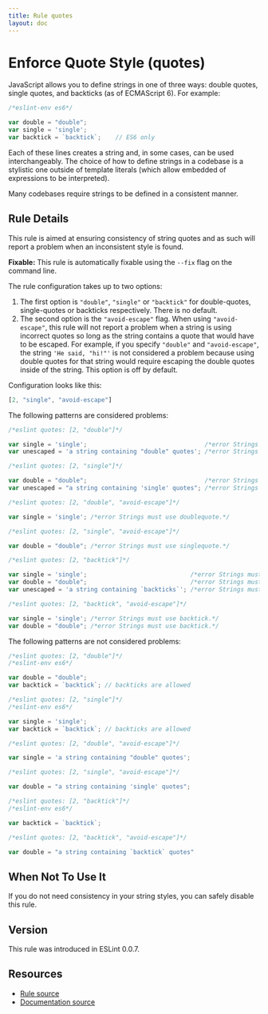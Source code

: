 ```yaml
---
title: Rule quotes
layout: doc
---
```

<!-- Note: No pull requests accepted for this file. See README.md in the root directory for details. -->
# Enforce Quote Style (quotes)

JavaScript allows you to define strings in one of three ways: double quotes, single quotes, and backticks (as of ECMAScript 6). For example:

```js
/*eslint-env es6*/

var double = "double";
var single = 'single';
var backtick = `backtick`;    // ES6 only
```

Each of these lines creates a string and, in some cases, can be used interchangeably. The choice of how to define strings in a codebase is a stylistic one outside of template literals (which allow embedded of expressions to be interpreted).

Many codebases require strings to be defined in a consistent manner.

## Rule Details

This rule is aimed at ensuring consistency of string quotes and as such will report a problem when an inconsistent style is found.

**Fixable:** This rule is automatically fixable using the `--fix` flag on the command line.

The rule configuration takes up to two options:

1. The first option is `"double"`, `"single"` or `"backtick"` for double-quotes, single-quotes or backticks respectively. There is no default.
1. The second option is the `"avoid-escape"` flag. When using `"avoid-escape"`, this rule will not report a problem when a string is using incorrect quotes so long as the string contains a quote that would have to be escaped. For example, if you specify `"double"` and `"avoid-escape"`, the string `'He said, "hi!"'` is not considered a problem because using double quotes for that string would require escaping the double quotes inside of the string. This option is off by default.

Configuration looks like this:

```js
[2, "single", "avoid-escape"]
```

The following patterns are considered problems:

```js
/*eslint quotes: [2, "double"]*/

var single = 'single';                                 /*error Strings must use doublequote.*/
var unescaped = 'a string containing "double" quotes'; /*error Strings must use doublequote.*/
```

```js
/*eslint quotes: [2, "single"]*/

var double = "double";                                 /*error Strings must use singlequote.*/
var unescaped = "a string containing 'single' quotes"; /*error Strings must use singlequote.*/
```

```js
/*eslint quotes: [2, "double", "avoid-escape"]*/

var single = 'single'; /*error Strings must use doublequote.*/
```

```js
/*eslint quotes: [2, "single", "avoid-escape"]*/

var double = "double"; /*error Strings must use singlequote.*/
```

```js
/*eslint quotes: [2, "backtick"]*/

var single = 'single';                             /*error Strings must use backtick.*/
var double = "double";                             /*error Strings must use backtick.*/
var unescaped = 'a string containing `backticks`'; /*error Strings must use backtick.*/
```

```js
/*eslint quotes: [2, "backtick", "avoid-escape"]*/

var single = 'single'; /*error Strings must use backtick.*/
var double = "double"; /*error Strings must use backtick.*/
```

The following patterns are not considered problems:

```js
/*eslint quotes: [2, "double"]*/
/*eslint-env es6*/

var double = "double";
var backtick = `backtick`; // backticks are allowed
```

```js
/*eslint quotes: [2, "single"]*/
/*eslint-env es6*/

var single = 'single';
var backtick = `backtick`; // backticks are allowed
```

```js
/*eslint quotes: [2, "double", "avoid-escape"]*/

var single = 'a string containing "double" quotes';
```

```js
/*eslint quotes: [2, "single", "avoid-escape"]*/

var double = "a string containing 'single' quotes";
```

```js
/*eslint quotes: [2, "backtick"]*/
/*eslint-env es6*/

var backtick = `backtick`;
```

```js
/*eslint quotes: [2, "backtick", "avoid-escape"]*/

var double = "a string containing `backtick` quotes"
```

## When Not To Use It

If you do not need consistency in your string styles, you can safely disable this rule.

## Version

This rule was introduced in ESLint 0.0.7.

## Resources

* [Rule source](https://github.com/eslint/eslint/tree/master/lib/rules/quotes.js)
* [Documentation source](https://github.com/eslint/eslint/tree/master/docs/rules/quotes.md)
